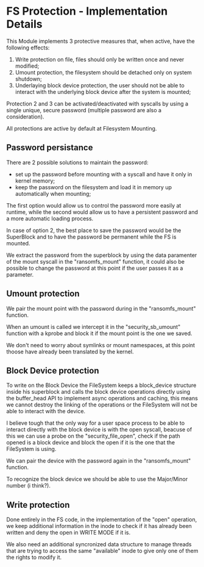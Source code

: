 # FS Protection - Implementation Details

This Module implements 3 protective measures that, when active, have the following effects:
1. Write protection on file, files should only be written once and never modified;
2. Umount protection, the filesystem should be detached only on system shutdown;
3. Underlaying block device protection, the user should not be able to interact with the underlying block device after the system is mounted;

Protection 2 and 3 can be activated/deactivated with syscalls by using a single unique, secure password (multiple password are also a consideration).

All protections are active by default at Filesystem Mounting. 

## Password persistance

There are 2 possible solutions to maintain the password:
- set up the password before mounting with a syscall and have it only in kernel memory;
- keep the password on the filesystem and load it in memory up automatically when mounting; 

The first option would allow us to control the password more easily at runtime, while the second would allow us to have a persistent password and a more automatic loading process.

In case of option 2, the best place to save the password would be the SuperBlock and to have the password be permanent while the FS is mounted.

We extract the password from the superblock by using the data paramenter of the mount syscall in the "ransomfs_mount" function, it could also be possible to change the password at this point if the user passes it as a parameter.

## Umount protection

We pair the mount point with the password during in the "ransomfs_mount" function.

When an umount is called we intercept it in the "security_sb_umount" function with a kprobe and block it if the mount point is the one we saved.

We don't need to worry about symlinks or mount namespaces, at this point thoose have already been translated by the kernel.

## Block Device protection

To write on the Block Device the FileSystem keeps a block_device structure inside his superblock and calls the block device operations directly using the buffer_head API to implement async operations and caching, this means we cannot destroy the linking of the operations or the FileSystem will not be able to interact with the device.

I believe tough that the only way for a user space process to be able to interact directly with the block device is with the open syscall, beacuse of this we can use a probe on the "security_file_open", check if the path opened is a block device and block the open if it is the one that the FileSystem is using.

We can pair the device with the password again in the "ransomfs_mount" function.

To recognize the block device we should be able to use the Major/Minor number (i think?).

## Write protection

Done entirely in the FS code, in the implementation of the "open" operation, we keep additional information in the inode to check if it has already been written and deny the open in WRITE MODE if it is.

We also need an additional syncronized data structure to manage threads that are trying to access the same "available" inode to give only one of them the rights to modify it.








